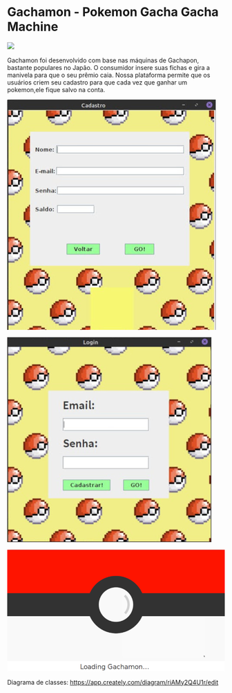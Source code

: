 # Gachamon - Pokemon Gacha Gacha Machine

![](https://raw.githubusercontent.com/eeikee/Gachamon/master/res/logo.png)

Gachamon foi desenvolvido com base nas máquinas de Gachapon, bastante populares no Japão. O consumidor insere suas fichas e gira a manivela para que o seu prêmio caia.
Nossa plataforma permite que os usuários criem seu cadastro para que cada vez que ganhar um pokemon,ele fique salvo na conta.

![](https://github.com/nathaliyukari/Gachamon/blob/master/Gachamon-cadastro.png?raw=true)

![](https://github.com/nathaliyukari/Gachamon/blob/master/Gachamon-login.png?raw=true)

![](https://github.com/nathaliyukari/Gachamon/blob/master/Gachamon-loading.png?raw=true)

Diagrama de classes:
https://app.creately.com/diagram/riAMy2Q4U1r/edit
